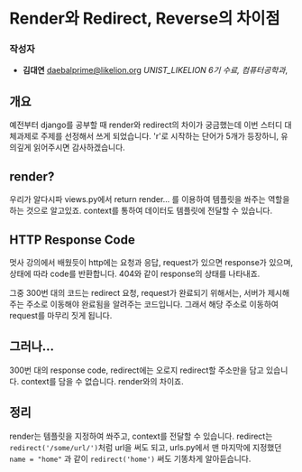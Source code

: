 
# Render와 Redirect,  Reverse의 차이점

### 작성자
* **김대연** daebalprime@likelion.org _UNIST_LIKELION 6기 수료, 컴퓨터공학과_, 
 
## 개요
예전부터 django를 공부할 때 render와 redirect의 차이가 궁금했는데 이번 스터디 대체과제로 주제를 선정해서 쓰게 되었습니다. 
'r'로 시작하는 단어가 5개가 등장하니, 유의깊게 읽어주시면 감사하겠습니다.

## render?
우리가 알다시파 views.py에서 
return render...
를 이용하여 템플릿을 쏴주는 역할을 하는 것으로 알고있죠. context를 통하여 데이터도 템플릿에 전달할 수 있습니다. 

## HTTP Response Code
멋사 강의에서 배웠듯이 http에는 요청과 응답, request가 있으면 response가 있으며, 상태에 따라 code를 반환합니다. 404와 같이 response의 상태를 나타내죠. 

그중 300번 대의 코드는 redirect 요청, request가 완료되기 위해서는, 서버가 제시해주는 주소로 이동해야 완료됨을 알려주는 코드입니다.  그래서 해당 주소로 이동하여 request를 마무리 짓게 됩니다. 

## 그러나... 

300번 대의 response code, redirect에는 오로지 redirect할 주소만을 담고 있습니다. context를 담을 수 없습니다. render와의 차이죠.

## 정리
render는 템플릿을 지정하여 쏴주고, context를 전달할 수 있습니다.
redirect는  `redirect('/some/url/')`처럼 url을 써도 되고, urls.py에서 맨 마지막에 지정했던 `name = "home"` 과 같이 `redirect('home')` 써도 기똥차게 알아듣습니다.
